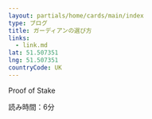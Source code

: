 ```yaml
---
layout: partials/home/cards/main/index
type: ブログ
title: ガーディアンの選び方
links:
  - link.md
lat: 51.507351
lng: 51.507351
countryCode: UK
---
```


Proof of Stake

読み時間：6分
